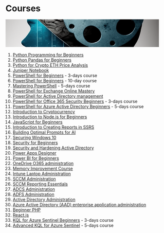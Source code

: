 # Courses

![Courses](https://github.com/voytas75/Courses/blob/master/images/brain_development.png?raw=true)

1. [Python Programming for Beginners](courses/Python_Programming_for_Beginners.md)
2. [Python Pandas for Beginners](/courses/Python_Pandas_for_Beginners.md)
3. [Python for Crypto ETH Price Analysis](/courses/Python_for_Crypto_ETH_Price_Analysis.md)
4. [Juniper Notebook](https://voytas75.github.io/JupyterNotebookLearn/)
5. [PowerShell for Beginners](/courses/PowerShell_for_Beginners_A_Comprehensive_3-Day_Guide_to_Automating_Tasks_and_Scripting.md) - 3-days course
6. [PowerShell for Beginners](/courses/PowerShell_for_Beginners.md) - 10-day course
7. [Mastering PowerShell](/courses/Mastering_PowerShell_Advanced_Techniques_for_Efficient_Automation_and_Scripting.md) - 5-days course
8. [PowerShell for Exchange Online Mastery](/courses/PowerShell_for_Exchange_Online_Mastery.md)
9. [PowerShell for Active Directory management](/courses/PowerShell_for_Active_Directory_management.md)
10. [PowerShell for Office 365 Security Beginners](/courses/PowerShell_for_Office_365_Security_Beginners_Enhancing_Security_and_Compliance_with_PowerShell.md) - 3-days course
11. [PowerShell for Azure Active Directory Beginners](courses/PowerShell_for_Azure_Active_Directory_Beginners_Mastering_Azure_AD_Management_and_Automation.md) - 5-days course
12. [Introduction to Cryptocurrency](courses/Introduction_to_Cryptocurrency.md)
13. [Introduction to Node.js for Beginners](courses/Introduction_to_Node.js_for_Beginners.md)
14. [JavaScript for Beginners](courses/JavaScript_for_Beginners.md)
15. [Introduction to Creating Reports in SSRS](courses/Introduction_to_Creating_Reports_in_SSRS.md)
16. [Building Optimal Prompts for AI](courses/Building_Optimal_Prompts_for_AI.md)
17. [Securing Windows 10](courses/Securing_Windows_10.md)
18. [Security for Beginners](courses/Security.md)
19. [Security and Hardening Active Directory](courses/Security_and_Hardening_Active_Directory.md)
20. [Power Apps Designer](courses/Power_Apps_Designer.md)
21. [Power BI for Beginners](courses/Power_BI_for_Beginners.md)
22. [OneDrive O365 administration](courses/OneDrive_O365_administration.md)
23. [Memory Improvement Course](courses/Memory_Improvement.md)
24. [Intune Laptop Administration](courses/Intune_Laptop_Administration.md)
25. [SCCM Administration](courses/SCCM_Administration.md)
26. [SCCM Reporting Essentials](courses/SCCM_Reporting_Essentials.md)
27. [ADCS Administration](courses/ADCS_Administration.md)
28. [ADFS Administration](courses/ADFS_Administration.md)
29. [Active Directory Administration](courses/Active_Directory_Administration.md)
30. [Azure Active Directory (AAD) enterprise application administration](courses/Azure_Active_Directory_AAD_enterprise_application_administration.md)
31. [Beginner PHP](courses/Beginner_PHP.md)
32. [React.js](courses/React.js.md)
33. [KQL for Azure Sentinel Beginners](courses/KQL_for_Azure_Sentinel_Beginners_Mastering_Querying_and_Analytics_in_Azure_Sentinel.md) - 3-days course
34. [Advanced KQL for Azure Sentinel](courses/Advanced_KQL_for_Azure_Sentinel_Mastering_Querying_and_Analytics_in_Azure_Sentinel.md) - 5-days course
